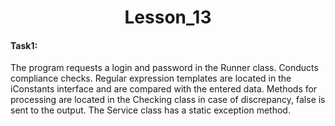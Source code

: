 <h1 align = "center">Lesson_13</h1>
<h4>Task1:</h4> The program requests a login and password in the Runner class. Conducts compliance checks. Regular expression templates are located in the iConstants interface and are compared with the entered data. Methods for processing are located in the Checking class in case of discrepancy, false is sent to the output. The Service class has a static exception method.
